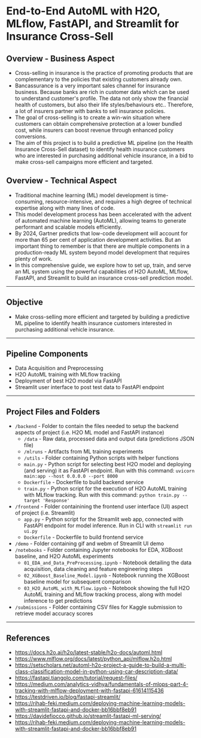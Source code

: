 # End-to-End AutoML with H2O, MLflow, FastAPI, and Streamlit for Insurance Cross-Sell


## Overview - Business Aspect
- Cross-selling in insurance is the practice of promoting products that are complementary to the policies that existing customers already own.
- Bancassurance is a very important sales channel for insurance business. Because banks are rich in customer data which can be used to understand customer's profile. The data not only show the financial health of customers, but also their life styles/behaviours etc.. Therefore, a lot of insurers partner with banks to sell insurance policies.
- The goal of cross-selling is to create a win-win situation where customers can obtain comprehensive protection at a lower bundled cost, while insurers can boost revenue through enhanced policy conversions.
- The aim of this project is to build a predictive ML pipeline (on the Health Insurance Cross-Sell dataset) to identify health insurance customers who are interested in purchasing additional vehicle insurance, in a bid to make cross-sell campaigns more efficient and targeted.


## Overview - Technical Aspect
- Traditional machine learning (ML) model development is time-consuming, resource-intensive, and requires a high degree of technical expertise along with many lines of code. 
- This model development process has been accelerated with the advent of automated machine learning (AutoML), allowing teams to generate performant and scalable models efficiently.
- By 2024, Gartner predicts that low-code development will account for more than 65 per cent of application development activities. But an important thing to remember is that there are multiple components in a production-ready ML system beyond model development that requires plenty of work.
- In this comprehensive guide, we explore how to set up, train, and serve an ML system using the powerful capabilities of H2O AutoML, MLflow, FastAPI, and Streamlit to build an insurance cross-sell prediction model.

___
## Objective
- Make cross-selling more efficient and targeted by building a predictive ML pipeline to identify health insurance customers interested in purchasing additional vehicle insurance.

___
## Pipeline Components
- Data Acquisition and Preprocessing
- H2O AutoML training with MLflow tracking
- Deployment of best H2O model via FastAPI
- Streamlit user interface to post test data to FastAPI endpoint

___
## Project Files and Folders
- `/backend` - Folder to contain the files needed to setup the backend aspects of project (i.e. H2O ML model and FastAPI instance)
    - `/data` - Raw data, processed data and output data (predictions JSON file)
    - `/mlruns` - Artifacts from ML training experiments
    - `/utils` - Folder containing Python scripts with helper functions
    - `main.py` - Python script for selecting best H2O model and deploying (and serving) it as FastAPI endpoint. Run with this command: `uvicorn main:app --host 0.0.0.0 --port 8000`
    - `Dockerfile` - Dockerfile to build backend service  
    - `train.py` - Python script for the execution of H2O AutoML training with MLflow tracking. Run with this command: `python train.py --target 'Response'`
- `/frontend` - Folder containining the frontend user interface (UI) aspect of project (i.e. Streamlit)
    - `app.py` - Python script for the Streamlit web app, connected with FastAPI endpoint for model inference. Run in CLI with `streamlit run ui.py`
    - `Dockerfile` - Dockerfile to build frontend service     
- `/demo` - Folder containing gif and webm of Streamlit UI demo
- `/notebooks` - Folder containing Jupyter notebooks for EDA, XGBoost baseline, and H2O AutoML experiments
    - `01_EDA_and_Data_PreProcessing.ipynb` - Notebook detailing the data acquisition, data cleaning and feature engineering steps
    - `02_XGBoost_Baseline_Model.ipynb` - Notebook running the XGBoost baseline model for subsequent comparison
    - `03_H2O_AutoML_with_MLflow.ipynb` - Notebook showing the full H2O AutoML training and MLflow tracking process, along with model inference to get predictions  
- `/submissions` - Folder containing CSV files for Kaggle submission to retrieve model accuracy scores

___
## References
- https://docs.h2o.ai/h2o/latest-stable/h2o-docs/automl.html
- https://www.mlflow.org/docs/latest/python_api/mlflow.h2o.html
- https://setscholars.net/automl-h2o-project-a-guide-to-build-a-multi-class-classification-model-in-python-using-car-description-data/
- https://fastapi.tiangolo.com/tutorial/request-files/
- https://medium.com/analytics-vidhya/fundamentals-of-mlops-part-4-tracking-with-mlflow-deployment-with-fastapi-61614115436
- https://testdriven.io/blog/fastapi-streamlit/
- https://rihab-feki.medium.com/deploying-machine-learning-models-with-streamlit-fastapi-and-docker-bb16bbf8eb91
- https://davidefiocco.github.io/streamlit-fastapi-ml-serving/
- https://rihab-feki.medium.com/deploying-machine-learning-models-with-streamlit-fastapi-and-docker-bb16bbf8eb91
